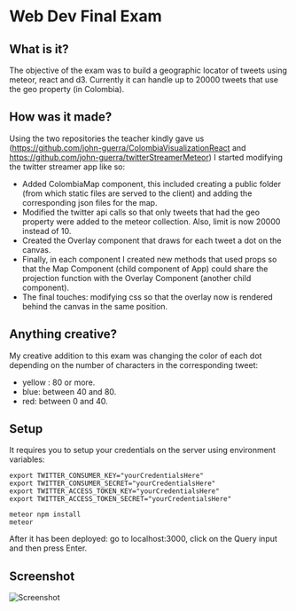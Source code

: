 # Web Dev Final Exam

## What is it?
The objective of the exam was to build a geographic locator of tweets using meteor, react and d3. Currently it can handle up to 20000 tweets that use the geo property (in Colombia).

## How was it made?
Using the two repositories the teacher kindly gave us (https://github.com/john-guerra/ColombiaVisualizationReact and https://github.com/john-guerra/twitterStreamerMeteor) I started modifying the twitter streamer app like so:
- Added ColombiaMap component, this included creating a public folder (from which static files are served to the client) and adding the corresponding json files for the map.
- Modified the twitter api calls so that only tweets that had the geo property were added to the meteor collection. Also, limit is now 20000 instead of 10.
- Created the Overlay component that draws for each tweet a dot on the canvas.
- Finally, in each component I created new methods that used props so that the Map Component (child component of App) could share the projection function with the Overlay Component (another child component).
- The final touches: modifying css so that the overlay now is rendered behind the canvas in the same position.

## Anything creative?
My creative addition to this exam was changing the color of each dot depending on the number of characters in the corresponding tweet:
- yellow : 80 or more.
- blue: between 40 and 80.
- red: between 0 and 40.

## Setup

It requires you to setup your credentials on the server using environment variables:

```
export TWITTER_CONSUMER_KEY="yourCredentialsHere"
export TWITTER_CONSUMER_SECRET="yourCredentialsHere"
export TWITTER_ACCESS_TOKEN_KEY="yourCredentialsHere"
export TWITTER_ACCESS_TOKEN_SECRET="yourCredentialsHere"

meteor npm install
meteor
```
After it has been deployed: go to localhost:3000, click on the Query input and then press Enter.

## Screenshot

![Screenshot](http://i.imgur.com/MrnMFWE.png "Screenshot")

